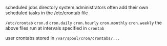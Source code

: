 scheduled jobs directory
system administrators often add their own scheduled tasks in the /etc/crontab file

`/etc/crontab`
`cron.d`
`cron.daily`
`cron.hourly`
`cron.monthly`
`cron.weekly`
the above files run at intervals specified in `crontab`

user crontabs stored in `/var/spool/cron/crontabs/...`
